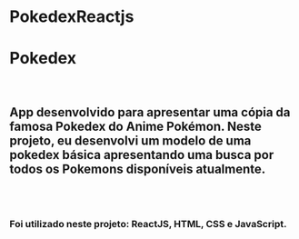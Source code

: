 # PokedexReactjs
<h1>Pokedex</h1>
<br>
<h2>App desenvolvido para apresentar uma cópia da famosa Pokedex do Anime Pokémon.
Neste projeto, eu desenvolvi um modelo de uma pokedex básica apresentando uma busca por todos os Pokemons disponíveis atualmente.</h2>
</br><br>
<h3>Foi utilizado neste projeto: ReactJS, HTML, CSS e JavaScript.</h3></br>
